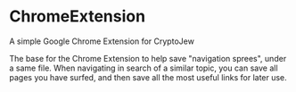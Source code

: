 # ChromeExtension

A simple Google Chrome Extension for CryptoJew

The base for the Chrome Extension to help save "navigation sprees", under a same file. When navigating in search of a similar topic, you can save all pages you have surfed, and then save all the most useful links for later use.
